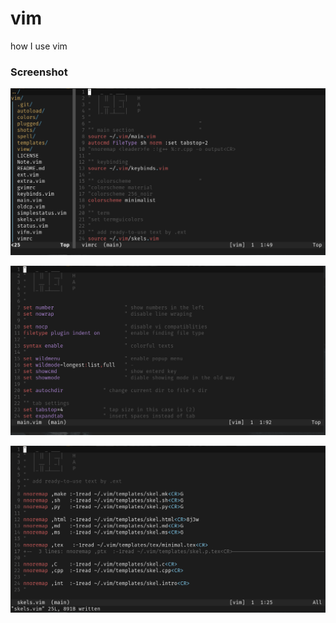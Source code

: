 # vim
how I use vim

### Screenshot

![vimrc](shots/211119_223548.png)

![main.vim](shots/211119_222800.png)

![keys.vim](shots/211119_222905.png)

